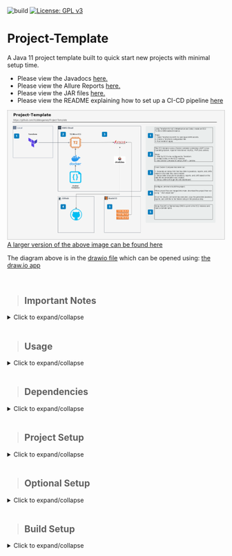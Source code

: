 ![build](https://github.com/h1ddengames/Project-Template/workflows/build/badge.svg?branch=main)
[![License: GPL v3](https://img.shields.io/badge/License-GPLv3-blue.svg)](https://www.gnu.org/licenses/gpl-3.0)

# **Project-Template**

A Java 11 project template built to quick start new projects with minimal setup time.

- Please view the Javadocs [here.](http://www.hiddengames.site/project-template/javadocs "The javadocs for this project")
- Please view the Allure Reports [here.](http://www.hiddengames.site/project-template/reports "The reports for this project")
- Please view the JAR files [here.](http://www.hiddengames.site/project-template/reports "The jars for this project")
- Please view the README explaining how to set up a CI-CD pipeline [here](docs/markdown/Setting_up_CI-CD.md)

![Project Outline](docs/images/Project-Template-Infrastructure.png "The project outline")
[A larger version of the above image can be found here](docs/infrastructure/infrastructure.html "To infrastructure.html")

The diagram above is in the [drawio file](docs/Project-Template-Infrastructure.drawio "To the drawio file") which can be opened using: [the draw.io app](https://app.diagrams.net/ "The draw.io app")

<br>

> ## **Important Notes**

<details>
    <summary>Click to expand/collapse</summary>

- **WINDOWS ONLY REQUIREMENT:** Git Bash is required to run the report generating scripts.
  - If your Git Bash was installed in a different location: update the pom.xml profiles/profile/id=windows/properties to point to your install location.

- Before pushing to this repository run the following commands: (update branchName with the actual branch name you wish to push to)
    ```bash
    mvn clean test
    git add . && git commit && git push origin branchName
    ```

- or combine the commands into one line :
  ```bash
  mvn clean test && \
  git add . && git commit && git push origin branchName
  ```

- Why are the above commands important?
    - ```mvn clean``` command copies all the history files from one allure report generation task to another.
      This allows you to see the trend tab on the home page, the history tab for all methods, and it fills all the graphs in the Graphs tab. 
    - ```mvn test``` command will build the project, run all test files, and allure will generate a report based off the new files in docs/allure-history directory
    - The ```git add . && git commit && git push origin branchName``` commands will add all tracked and untracked files to the git history, commit all changes, then push to a side branch.

- Once the above commands have been run: login to github in a browser, go to this project, then create a pull request.

- **Please note: both ```mvn clean``` and ```mvn test``` has been modified through the exec-maven-plugin in pom.xml to do the tasks above.**
- **Please note: If the reports are not displaying recent data, open the dev console in your browser and clear cache (local and session storage)**

</details>

<br>

> ## **Usage**

<details>
    <summary>Click to expand/collapse</summary>

This project should be stored in Intellij by clicking on Tools > Save Project as Template. Then when a new project will be created in Intellij, use this project template under New Project > User-defined.

This project can also be used by clicking on the "Use this template" button near the top of this page. This will create a github repository with the same folder structure and files found in this repository.

</details>

<br>

> ## **Dependencies**

<details>
    <summary>Click to expand/collapse</summary>

- JUnit 5 - Testing Framework
- Allure 2 - Reporting Framework
- Slf4j 12 - Logging Framework
- Selenium 3 - Browser Automation Framework
- WebDriverManager - Setup drivers for Selenium
- Rest-Assured - Rest API Framework
- Jackson-Databind - JSON Manipulation Framework
</details>

<br>

> ## **Project Setup**

<details>
    <summary>Click to expand/collapse</summary>

1. Download the project from this page by clicking on Code > Download ZIP or with the provided HTTPS or SSH options.
2. Open the project using an IDE such as Intellij or Eclipse.
3. Once the IDE has opened the project, run ```mvn clean test```
4. On first run, the IDE should install all required maven dependencies, if not: run ```mvn verify```.
5. Verify that the results show "Tests run: 6, Failures: 0, Errors: 0, Skipped: 0" and "BUILD SUCCESS"
6. Open pom.xml then update the group ID to your company domain in reverse domain name notation. (Example if your company domain is found at example.com then the reverse domain name notation would be com.example)
7. Update the artifactId to the name of the project you are currently working on.
8. Update the version according to your situation.
9. Update the versions of the libraries in the pom.xml file.
10. Add or remove libraries according to your needs.
11. If you are using a main class that is not entrypoint.App.java then update the pom.xml build/plugin section of the maven-assembly-plugin to the new main class. Then update the final name as required.
12. Update the test-workflow.yml based on your needs.
13. Add the allure folder .allure/allure-2.13.8 to your path in order to be able to call allure executable from anywhere.
14. In order to generate reports using allure, open a command prompt in the project's main folder. Then run ```allure serve target/allure-results/```
</details>

<br>

> ## **Optional Setup**

<details>
    <summary>Click to expand/collapse</summary>

- If you use multiple github accounts from the same computer:
1. Create a file named ```config``` in ```/.ssh```
2. Create an entry like the one below for every account you use

    ```bash
    Host github.com-firstAccountUserName
        HostName github.com
        User git
        IdentityFile ~/.ssh/id_for_first_user
        IdentitiesOnly yes
    
    Host github.com-secondAccountUserName
        HostName github.com
        User git
        IdentityFile ~/.ssh/id_for_second_user
        IdentitiesOnly yes
    ```

3. Open the ```projectFolder/.git/config``` file.
4. Update the line after ```[remote "origin"]``` to ```url = git@github.com-firstAccountUserName:firstAccountUserName/projectname.git```

- Please note: the usual URL is ```git@github.com:firstAccountUserName/projectname.git``` 
   but since you have multiple accounts on the same computer, you have to specify the identity file that git should use. 
- Notice how the ```github.com-username``` matches the ```/.ssh/config``` file Host format.
  
<br>

- If you want to host javadocs from the same repository as the java source files:
1. Create the docs folder ```projectMainFolder/docs```
2. Use the command line or Intellij to create javadocs. Search Everywhere > Generate JavaDoc > use default settings but specify projectMainFolder/docs as the output directory.
3. Open Github in a browser and go to the project repository.
4. Click on Settings and scroll down to GitHub Pages.
5. Enable GitHub Pages by selecting the main branch then click Save.
6. ```git add . && git commit && git push``` the newly created javadocs to your repository.
7. Access your javadocs on github pages by going to a link similar to ```https://h1ddengames.github.io/Project-Template```
ex: ```https://yourUserName.github.io/yourRepoName```
</details>

<br>

> ## **Build Setup**

<details>
    <summary>Click to expand/collapse</summary>

- maven-compiler-plugin: sets the java version.
- maven-surefire-plugin: runs junit tests and provides results to allure for reporting.
- maven-jar-plugin: suppresses generation of the default jar that is created during the package phase.
- exec-maven-plugin: generates a backup of allure history and report.
- maven-assembly-plugin: generates a jar with dependencies packed in (fat jar) with the name: ${project.artifactId}-${project.version}.jar (Example: Project-Template-1.0.0.jar)
- ~~.github/workflows/test-workflow.yml will:~~
    - ~~run on push to main branch, on pull request to main branch, and at 00:00 on Sunday.~~
    - ~~checkout your code to a ubuntu server running the latest version of ubuntu.~~
    - ~~setup JDK 11.0.9~~
    - ~~cache all required maven packages based on pom.xml~~
    - ~~build the project with maven using the following command~~ ```mvn -B clean test package --file pom.xml```
    - ~~copy the generated jar file to a directory called output~~
    - ~~generate allure results as json and html files.~~
    - ~~package the allure results with the jar file into a zip file called reports+jar that will be put in the artifacts section of the Actions tab on github under "Java CI".~~
- Github Actions has been commented out until further notice.
</details>

<br>
